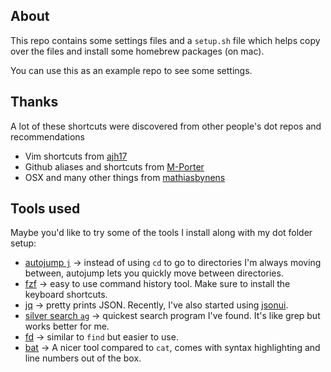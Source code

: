 About
---------

This repo contains some settings files and a `setup.sh` file which helps
copy over the files and install some homebrew packages (on mac).

You can use this as an example repo to see some settings.

Thanks
-------

A lot of these shortcuts were discovered from other people's dot repos and recommendations

- Vim shortcuts from [ajh17](https://github.com/ajh17)
- Github aliases and shortcuts from [M-Porter](https://github.com/M-Porter)
- OSX and many other things from [mathiasbynens](https://github.com/mathiasbynens/dotfiles)


Tools used
----------

Maybe you'd like to try some of the tools I install along with my dot folder setup:

- [autojump `j`](https://github.com/wting/autojump) → instead of using `cd` to go to directories I'm always moving between, autojump lets you quickly move between directories.
- [fzf](https://github.com/junegunn/fzf) → easy to use command history tool. Make sure to install the keyboard shortcuts.
- [jq](https://stedolan.github.io/jq/) → pretty prints JSON. Recently, I've also started using [jsonui](https://github.com/gulyasm/jsonui).
- [silver search `ag`](https://github.com/ggreer/the_silver_searcher) → quickest search program I've found. It's like grep but works better for me.
- [fd](https://github.com/sharkdp/fd) → similar to `find` but easier to use.
- [bat](https://github.com/sharkdp/bat) → A nicer tool compared to `cat`, comes with syntax highlighting and line numbers out of the box.

